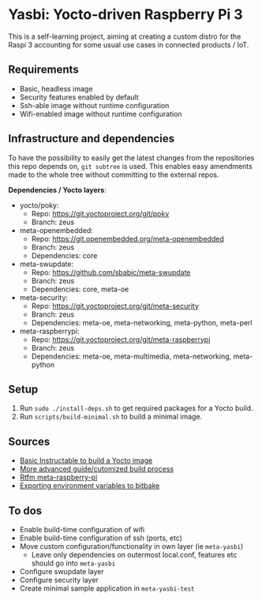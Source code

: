 # Yasbi: Yocto-driven Raspberry Pi 3

This is a self-learning project, aiming at creating a custom distro for the Raspi 3 accounting for some usual use cases in connected products / IoT.

## Requirements
- Basic, headless image
- Security features enabled by default
- Ssh-able image without runtime configuration
- Wifi-enabled image without runtime configuration

## Infrastructure and dependencies

To have the possibility to easily get the latest changes from the repositories this repo depends on, `git subtree` is used. This enables easy amendments made to the whole tree without committing to the external repos.

**Dependencies / Yocto layers**:
- yocto/poky: 
  - Repo: https://git.yoctoproject.org/git/poky
  - Branch: zeus
- meta-openembedded:
  - Repo: https://git.openembedded.org/meta-openembedded
  - Branch: zeus 
  - Dependencies: core
- meta-swupdate: 
  - Repo: https://github.com/sbabic/meta-swupdate 
  - Branch: zeus
  - Dependencies: core, meta-oe
- meta-security:
  - Repo: https://git.yoctoproject.org/git/meta-security
  - Branch: zeus
  - Dependencies: meta-oe, meta-networking, meta-python, meta-perl
- meta-raspberrypi:
  - Repo: https://git.yoctoproject.org/git/meta-raspberrypi
  - Branch: zeus 
  - Dependencies: meta-oe, meta-multimedia, meta-networking, meta-python


## Setup

1. Run `sudo ./install-deps.sh` to get required packages for a Yocto build.
2. Run `scripts/build-minimal.sh` to build a minimal image.
   

## Sources
- [Basic Instructable to build a Yocto image](https://www.instructables.com/id/Building-GNULinux-Distribution-for-Raspberry-Pi-Us/)
- [More advanced guide/cutomized build process](https://jumpnowtek.com/rpi/Raspberry-Pi-Systems-with-Yocto.html)
- [Rtfm meta-raspberry-pi](https://meta-raspberrypi.readthedocs.io/en/latest/readme.html)
- [Exporting environment variables to bitbake](https://stackoverflow.com/questions/17366984/is-it-possible-to-pass-in-command-line-variables-to-a-bitbake-build)


## To dos
- Enable build-time configuration of wifi
- Enable build-time configuration of ssh (ports, etc)
- Move custom configuration/functionality in own layer (ie `meta-yasbi`)
  - Leave only dependencies on outermost local.conf, features etc should go into `meta-yasbi`
- Configure swupdate layer
- Configure security layer
- Create minimal sample application in `meta-yasbi-test`